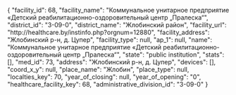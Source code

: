 {
    "facility_id": 68,
    "facility_name": "Коммунальное унитарное предприятие «Детский реабилитационно-оздоровительный центр „Пралеска“",
    "district_id": "3-09-0",
    "district_name": "Жлобинский район",
    "facility_url": "http:\/\/healthcare.by\/instinfo.php?orgnum=12880",
    "facility_address": "Жлобинский р-н, д. Цупер",
    "facility_type": null,
    "ap_1": null,
    "name": "Коммунальное унитарное предприятие «Детский реабилитационно-оздоровительный центр „Пралеска“",
    "state": "public institution",
    "stats": [],
    "med_id": 73,
    "address": "Жлобинский р-н, д. Цупер",
    "devices": [],
    "coord_x_y": null,
    "place_name": "Жлобин",
    "place_type": null,
    "localties_key": 70,
    "year_of_closing": null,
    "year_of_opening": "0",
    "healthcare_facility_key": 68,
    "administrative_division_id": "3-09-0"
}